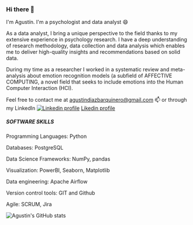 ### Hi there 👋
I'm Agustín. I'm a psychologist and data analyst 😄


As a data analyst, I bring a unique perspective to the field thanks to my extensive experience in psychology research. I have a deep understanding of research methodology, data collection and data analysis which enables me to deliver high-quality insights and recommendations based on solid data.


During my time as a researcher I worked in a systematic review and meta-analysis about emotion recognition models (a subfield of AFFECTIVE COMPUTING, a novel field that seeks to include emotions into the Human Computer Interaction (HCI).

Feel free to contact me at agustindiazbarquinero@gmail.com 📫 or through my LinkedIn [![Linkedin profile](https://cdn3.iconfinder.com/data/icons/socialnetworking/32/linkedin.png)](https://www.linkedin.com/in/agustindiazbarquinero) [Likedin profile](https://www.linkedin.com/in/agustindiazbarquinero)

##### SOFTWARE SKILLS
Programming Languages: Python

Databases: PostgreSQL

Data Science Frameworks: NumPy, pandas

Visualization: PowerBI, Seaborn, Matplotlib

Data engineering: Apache Airflow

Version control tools: GIT and Github

Agile: SCRUM, Jira

![Agustin's GitHub stats](https://github-readme-stats.vercel.app/api?username=agusdiazb)


<!--
**agusdiazb/agusdiazb** is a ✨ _special_ ✨ repository because its `README.md` (this file) appears on your GitHub profile.

Here are some ideas to get you started:

- 🔭 I’m currently working on ...
- 🌱 I’m currently learning ...
- 👯 I’m looking to collaborate on ...
- 🤔 I’m looking for help with ...
- 💬 Ask me about ...
- 📫 How to reach me: ...
- 😄 Pronouns: ...
- ⚡ Fun fact: ...
![Agustin's GitHub stats](https://github-readme-stats.vercel.app/api?username=agusdiazb)
[![Top Langs](https://github-readme-stats.vercel.app/api/top-langs/?username=agusdiazb&layout=compact&exclude_repo=website&langs_count=6&hide=scss)](https://github.com/anuraghazra/github-readme-stats)
-->
